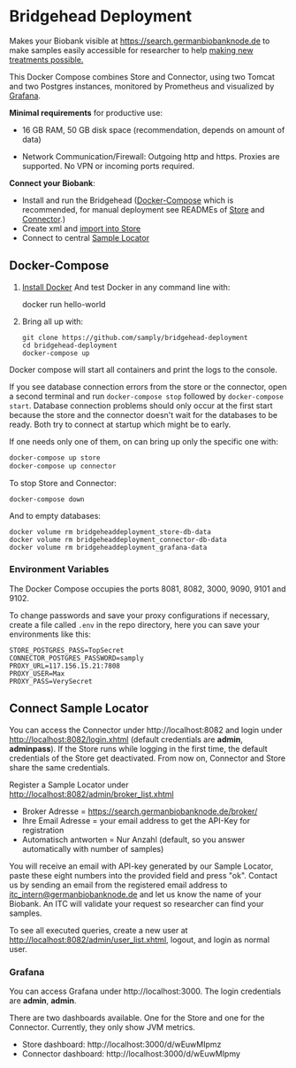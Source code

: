 # Bridgehead Deployment
Makes your Biobank visible at https://search.germanbiobanknode.de to make samples easily accessible for researcher to help [making new treatments possible.](bbmri-eric.eu)

This Docker Compose combines Store and Connector, using two Tomcat and two Postgres instances, monitored by Prometheus and visualized by [Grafana](#grafana).

**Minimal requirements** for productive use:

- 16 GB RAM, 50 GB disk space (recommendation, depends on amount of data)

- Network Communication/Firewall: Outgoing http and https. Proxies are supported. No VPN or incoming ports required.


**Connect your Biobank**:

- Install and run the Bridgehead ([Docker-Compose](#docker-compose) which is recommended, for manual deployment see READMEs of [Store](doc/Store.md) and [Connector](doc/Connector.md).)
- Create xml and [import into Store](IMPORT.md)
- Connect to central [Sample Locator](#connect-sample-locator)


## Docker-Compose
1. [Install Docker](https://docs.docker.com/install/)
   And test Docker in any command line with:

      docker run hello-world

2. Bring all up with:

   ```
   git clone https://github.com/samply/bridgehead-deployment
   cd bridgehead-deployment
   docker-compose up
   ```

Docker compose will start all containers and print the logs to the console.

If you see database connection errors from the store or the connector, open a second terminal and run `docker-compose stop` followed by `docker-compose start`. Database connection problems should only occur at the first start because the store and the connector doesn't wait for the databases to be ready. Both try to connect at startup which might be to early.

If one needs only one of them, on can bring up only the specific one with:
```sh
docker-compose up store
docker-compose up connector
```

To stop Store and Connector:
```
docker-compose down
```

And to empty databases:
```
docker volume rm bridgeheaddeployment_store-db-data
docker volume rm bridgeheaddeployment_connector-db-data
docker volume rm bridgeheaddeployment_grafana-data
```


### Environment Variables
The Docker Compose occupies the ports 8081, 8082, 3000, 9090, 9101 and 9102.

To change passwords and save your proxy configurations if necessary, create a file called `.env` in the repo directory, here you can save your environments like this:

```
STORE_POSTGRES_PASS=TopSecret
CONNECTOR_POSTGRES_PASSWORD=samply
PROXY_URL=117.156.15.21:7808
PROXY_USER=Max
PROXY_PASS=VerySecret
```


## Connect Sample Locator

You can access the Connector under http://localhost:8082 and login under <http://localhost:8082/login.xhtml> (default credentials are **admin**, **adminpass**). If the Store runs while logging in the first time, the default credentials of the Store get deactivated. From now on, Connector and Store share the same credentials.

Register a Sample Locator under <http://localhost:8082/admin/broker_list.xhtml>

- Broker Adresse = <https://search.germanbiobanknode.de/broker/>
- Ihre Email Adresse = your email address to get the API-Key for registration
- Automatisch antworten = Nur Anzahl (default, so you answer automatically with number of samples)

You will receive an email with API-key generated by our Sample Locator, paste these eight numbers into the provided field and press "ok". Contact us by sending an email from the registered email address to itc_intern@germanbiobanknode.de and let us know the name of your Biobank. An ITC will validate your request so researcher can find your samples.

To see all executed queries, create a new user at <http://localhost:8082/admin/user_list.xhtml>, logout, and login as normal user.


### Grafana

You can access Grafana under http://localhost:3000. The login credentials are **admin**, **admin**.

There are two dashboards available. One for the Store and one for the Connector. Currently, they only show JVM metrics.

- Store dashboard: http://localhost:3000/d/wEuwMIpmz
- Connector dashboard: http://localhost:3000/d/wEuwMIpmy